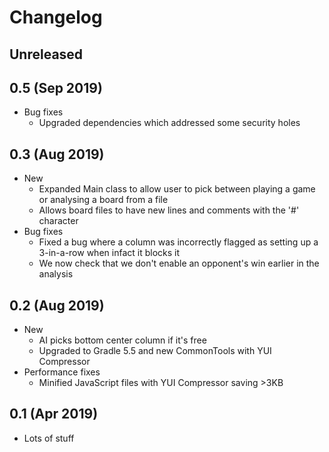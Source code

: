 # Changelog

## Unreleased

## 0.5 (Sep 2019)
* Bug fixes
    * Upgraded dependencies which addressed some security holes

## 0.3 (Aug 2019)

* New
    * Expanded Main class to allow user to pick between playing a game or analysing a board from a file
    * Allows board files to have new lines and comments with the '#' character   
* Bug fixes
    * Fixed a bug where a column was incorrectly flagged as setting up a 3-in-a-row when infact it blocks it
    * We now check that we don't enable an opponent's win earlier in the analysis

## 0.2 (Aug 2019)
* New
    * AI picks bottom center column if it's free
    * Upgraded to Gradle 5.5 and new CommonTools with YUI Compressor
* Performance fixes
    * Minified JavaScript files with YUI Compressor saving >3KB

## 0.1 (Apr 2019)

* Lots of stuff